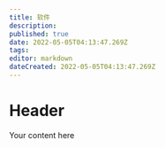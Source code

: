 ```yaml
---
title: 软件
description: 
published: true
date: 2022-05-05T04:13:47.269Z
tags: 
editor: markdown
dateCreated: 2022-05-05T04:13:47.269Z
---
```


# Header
Your content here
